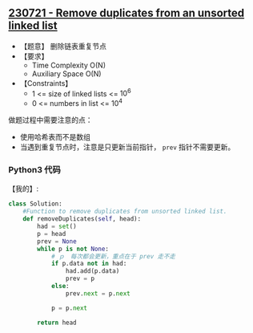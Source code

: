 ## [230721 - Remove duplicates from an unsorted linked list](https://practice.geeksforgeeks.org/problems/remove-duplicates-from-an-unsorted-linked-list/1)

- 【题意】 删除链表重复节点
- 【要求】
    - Time Complexity O(N)
    - Auxiliary Space O(N)
- 【Constraints】
    - 1 <= size of linked lists <= $10^6$
    - 0 <= numbers in list <= $10^4$

做题过程中需要注意的点：
- 使用哈希表而不是数组
- 当遇到重复节点时，注意是只更新当前指针， `prev` 指针不需要更新。

### Python3 代码

【我的】:
```py
class Solution:
    #Function to remove duplicates from unsorted linked list.
    def removeDuplicates(self, head):
        had = set()
        p = head
        prev = None
        while p is not None:
            # ｐ　每次都会更新，重点在于 prev 走不走
            if p.data not in had:
                had.add(p.data)
                prev = p
            else:
                prev.next = p.next

            p = p.next

        return head
```